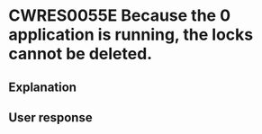 # CWRES0055E Because the 0 application is running, the locks cannot be deleted.

## Explanation

## User response